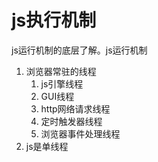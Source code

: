 # js执行机制

js运行机制的底层了解。js运行机制

1. 浏览器常驻的线程
   1. js引擎线程
   2. GUI线程
   3. http网络请求线程
   4. 定时触发器线程
   5. 浏览器事件处理线程
2. js是单线程